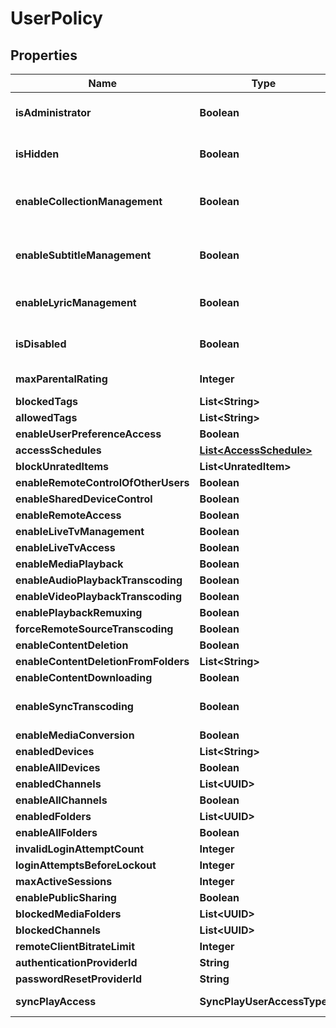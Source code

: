 

# UserPolicy


## Properties

| Name | Type | Description | Notes |
|------------ | ------------- | ------------- | -------------|
|**isAdministrator** | **Boolean** | Gets or sets a value indicating whether this instance is administrator. |  [optional] |
|**isHidden** | **Boolean** | Gets or sets a value indicating whether this instance is hidden. |  [optional] |
|**enableCollectionManagement** | **Boolean** | Gets or sets a value indicating whether this instance can manage collections. |  [optional] |
|**enableSubtitleManagement** | **Boolean** | Gets or sets a value indicating whether this instance can manage subtitles. |  [optional] |
|**enableLyricManagement** | **Boolean** | Gets or sets a value indicating whether this user can manage lyrics. |  [optional] |
|**isDisabled** | **Boolean** | Gets or sets a value indicating whether this instance is disabled. |  [optional] |
|**maxParentalRating** | **Integer** | Gets or sets the max parental rating. |  [optional] |
|**blockedTags** | **List&lt;String&gt;** |  |  [optional] |
|**allowedTags** | **List&lt;String&gt;** |  |  [optional] |
|**enableUserPreferenceAccess** | **Boolean** |  |  [optional] |
|**accessSchedules** | [**List&lt;AccessSchedule&gt;**](AccessSchedule.md) |  |  [optional] |
|**blockUnratedItems** | **List&lt;UnratedItem&gt;** |  |  [optional] |
|**enableRemoteControlOfOtherUsers** | **Boolean** |  |  [optional] |
|**enableSharedDeviceControl** | **Boolean** |  |  [optional] |
|**enableRemoteAccess** | **Boolean** |  |  [optional] |
|**enableLiveTvManagement** | **Boolean** |  |  [optional] |
|**enableLiveTvAccess** | **Boolean** |  |  [optional] |
|**enableMediaPlayback** | **Boolean** |  |  [optional] |
|**enableAudioPlaybackTranscoding** | **Boolean** |  |  [optional] |
|**enableVideoPlaybackTranscoding** | **Boolean** |  |  [optional] |
|**enablePlaybackRemuxing** | **Boolean** |  |  [optional] |
|**forceRemoteSourceTranscoding** | **Boolean** |  |  [optional] |
|**enableContentDeletion** | **Boolean** |  |  [optional] |
|**enableContentDeletionFromFolders** | **List&lt;String&gt;** |  |  [optional] |
|**enableContentDownloading** | **Boolean** |  |  [optional] |
|**enableSyncTranscoding** | **Boolean** | Gets or sets a value indicating whether [enable synchronize]. |  [optional] |
|**enableMediaConversion** | **Boolean** |  |  [optional] |
|**enabledDevices** | **List&lt;String&gt;** |  |  [optional] |
|**enableAllDevices** | **Boolean** |  |  [optional] |
|**enabledChannels** | **List&lt;UUID&gt;** |  |  [optional] |
|**enableAllChannels** | **Boolean** |  |  [optional] |
|**enabledFolders** | **List&lt;UUID&gt;** |  |  [optional] |
|**enableAllFolders** | **Boolean** |  |  [optional] |
|**invalidLoginAttemptCount** | **Integer** |  |  [optional] |
|**loginAttemptsBeforeLockout** | **Integer** |  |  [optional] |
|**maxActiveSessions** | **Integer** |  |  [optional] |
|**enablePublicSharing** | **Boolean** |  |  [optional] |
|**blockedMediaFolders** | **List&lt;UUID&gt;** |  |  [optional] |
|**blockedChannels** | **List&lt;UUID&gt;** |  |  [optional] |
|**remoteClientBitrateLimit** | **Integer** |  |  [optional] |
|**authenticationProviderId** | **String** |  |  |
|**passwordResetProviderId** | **String** |  |  |
|**syncPlayAccess** | **SyncPlayUserAccessType** | Enum SyncPlayUserAccessType. |  [optional] |



